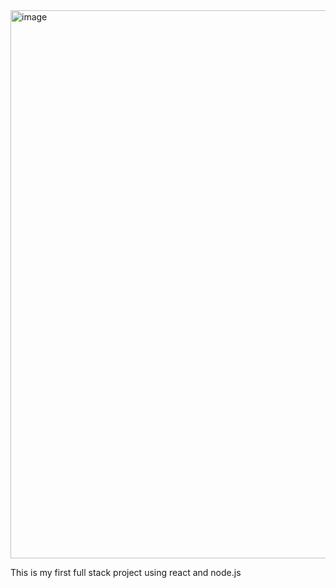 <img width="1894" height="877" alt="image" src="https://github.com/user-attachments/assets/c38fc91f-5f91-4473-8739-54198c6794ac" />

This is my first full stack project using react and node.js
